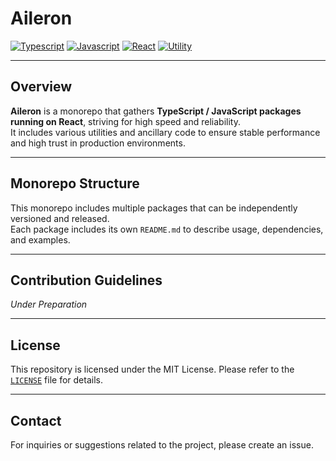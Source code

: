 # Aileron

[![Typescript](https://img.shields.io/badge/typescript-✔-blue.svg)]()
[![Javascript](https://img.shields.io/badge/javascript-✔-yellow.svg)]()
[![React](https://img.shields.io/badge/react-✔-61DAFB.svg)]()
[![Utility](https://img.shields.io/badge/utility-✔-green.svg)]()

---

## Overview

**Aileron** is a monorepo that gathers **TypeScript / JavaScript packages running on React**, striving for high speed and reliability.  
It includes various utilities and ancillary code to ensure stable performance and high trust in production environments.

---

## Monorepo Structure

This monorepo includes multiple packages that can be independently versioned and released.  
Each package includes its own `README.md` to describe usage, dependencies, and examples.

---

## Contribution Guidelines

_Under Preparation_

---

## License

This repository is licensed under the MIT License. Please refer to the [`LICENSE`](./LICENSE) file for details.

---

## Contact

For inquiries or suggestions related to the project, please create an issue.
